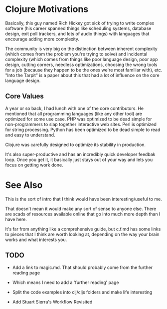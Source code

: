 # Clojure Motivations

Basically, this guy named Rich Hickey got sick of trying to write
complex software (his career spanned things like scheduling systems, database
design, exit poll trackers, and lots of audio things) with languages that
encourage adding more complexity.

The community is very big on the distinction between inherent complexity (which
comes from the problem you're trying to solve) and incidental complexity (which
comes from things like poor language design, poor app design, cutting corners,
needless optimizations, choosing the wrong tools for a job (because they happen
to be the ones we're most familiar with), etc. "Into the Tarpit" is a paper
about this that had a lot of influence on the core language design.

## Core Values

A year or so back, I had lunch with one of the core contributors. He mentioned
that all programming languages (like any other tool) are optimized for some use
case. PHP was optimized to be dead simple for non-programmers to slap together
interactive web sites. Perl is optimized for string processing. Python has been
optimized to be dead simple to read and easy to understand.

Clojure was carefully designed to optimize its stability in production.

It's also super-productive and has an incredibly quick developer feedbak loop.
Once you get it, it basically just stays out of your way and lets you focus on
getting work done.

# See Also

This is the sort of intro that I think would have been interesting/useful to
me.

That doesn't mean it would make any sort of sense to anyone else. There are
scads of resources available online that go into much more depth than I have here.

It's far from anything like a comprehensive guide, but c.f.md has some links to
pieces that I think are worth looking at, depending on the way your brain works
and what interests you.


## TODO

* Add a link to magic.md. That should probably come from the further reading page

* Which means I need to add a 'further reading' page

* Split the code examples into clj/cljs folders and make life interesting

* Add Stuart Sierra's Workflow Revisited

